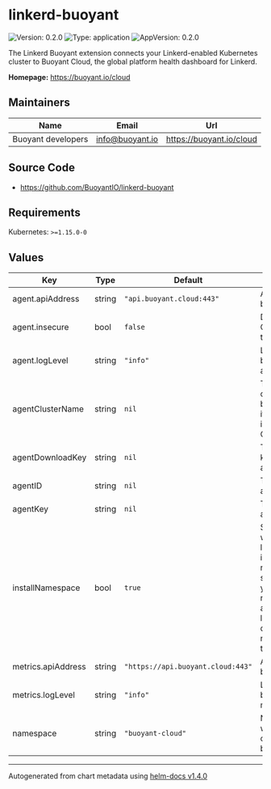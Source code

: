 # linkerd-buoyant

![Version: 0.2.0](https://img.shields.io/badge/Version-0.2.0-informational?style=flat-square) ![Type: application](https://img.shields.io/badge/Type-application-informational?style=flat-square) ![AppVersion: 0.2.0](https://img.shields.io/badge/AppVersion-0.2.0-informational?style=flat-square)

The Linkerd Buoyant extension connects your Linkerd-enabled Kubernetes cluster to Buoyant Cloud, the global platform health dashboard for Linkerd.

**Homepage:** <https://buoyant.io/cloud>

## Maintainers

| Name | Email | Url |
| ---- | ------ | --- |
| Buoyant developers | info@buoyant.io | https://buoyant.io/cloud |

## Source Code

* <https://github.com/BuoyantIO/linkerd-buoyant>

## Requirements

Kubernetes: `>=1.15.0-0`

## Values

| Key | Type | Default | Description |
|-----|------|---------|-------------|
| agent.apiAddress | string | `"api.buoyant.cloud:443"` | API address for buoyant cloud |
| agent.insecure | bool | `false` | Disable TLS. Only use for testing. |
| agent.logLevel | string | `"info"` | Log level for the buoyant-cloud-agent pod |
| agentClusterName | string | `nil` | The name of the cluster observed by this agent, as it should appear in Buoyant Cloud. Required |
| agentDownloadKey | string | `nil` | The download key for this agent. Required. |
| agentID | string | `nil` | The ID for this agent. Required. |
| agentKey | string | `nil` | The key for this agent. Required. |
| installNamespace | bool | `true` | Set to false when installing linkerd-buoyant in a custom namespace. If so, make sure you add the required annotations and labels, as depicted in the namespace.yaml template |
| metrics.apiAddress | string | `"https://api.buoyant.cloud:443"` | API address for buoyant cloud |
| metrics.logLevel | string | `"info"` | Log level for the buoyant-cloud-metrics pod |
| namespace | string | `"buoyant-cloud"` | Namespace where the agent components will be deployed |

----------------------------------------------
Autogenerated from chart metadata using [helm-docs v1.4.0](https://github.com/norwoodj/helm-docs/releases/v1.4.0)
